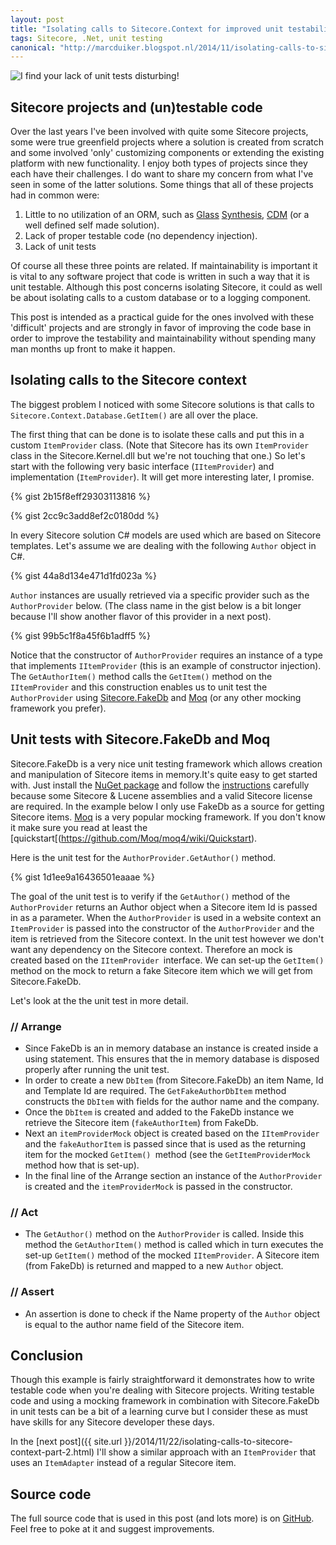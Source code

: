 ```yaml
---
layout: post
title: "Isolating calls to Sitecore.Context for improved unit testability - Part I: ItemProvider, Moq and FakeDb"
tags: Sitecore, .Net, unit testing
canonical: "http://marcduiker.blogspot.nl/2014/11/isolating-calls-to-sitecorecontext-for.html"
---
```


<img class="u-max-full-width" src="{{ site.url }}/assets/2014/11/18/vader unit tests.jpg" alt="I find your lack of unit tests disturbing!">

## Sitecore projects and (un)testable code

Over the last years I've been involved with quite some Sitecore projects, some were true greenfield projects where a solution is created from scratch and some involved 'only' customizing components or extending the existing platform with new functionality. I enjoy both types of projects since they each have their challenges. I do want to share my concern from what I've seen in some of the latter solutions. Some things that all of these projects had in common were:

1. Little to no utilization of an ORM, such as [Glass](https://marketplace.sitecore.net/Modules/Glass_Sitecore_Mapper.aspx?sc_lang=en) [Synthesis](https://github.com/kamsar/Synthesis), [CDM](https://marketplace.sitecore.net/en/Modules/Compiled_Domain_Model.aspx) (or a well defined self made solution). 
2. Lack of proper testable code (no dependency injection). 
3. Lack of unit tests

Of course all these three points are related. If maintainability is important it is vital to any software project that code is written in such a way that it is unit testable. Although this post concerns isolating Sitecore, it could as well be about isolating calls to a custom database or to a logging component.

This post is intended as a practical guide for the ones involved with these 'difficult' projects and are strongly in favor of improving the code base in order to improve the testability and maintainability without spending many man months up front to make it happen.

<!--more-->
## Isolating calls to the Sitecore context

The biggest problem I noticed with some Sitecore solutions is that calls to  `Sitecore.Context.Database.GetItem()` are all over the place. 

The first thing that can be done is to isolate these calls and put this in a custom `ItemProvider` class. (Note that Sitecore has its own `ItemProvider` class in the Sitecore.Kernel.dll but we're not touching that one.) 
So let's start with the following very basic interface (`IItemProvider`) and implementation (`ItemProvider`). It will get more interesting later, I promise.

{% gist 2b15f8eff29303113816 %}

{% gist 2cc9c3add8ef2c0180dd %}

In every Sitecore solution C# models are used which are based on Sitecore templates. Let's assume we are dealing with the following `Author` object in C#.

{% gist 44a8d134e471d1fd023a %}

`Author` instances are usually retrieved via a specific provider such as the `AuthorProvider` below. (The class name in the gist below is a bit longer because I'll show another flavor of this provider in a next post).

{% gist 99b5c1f8a45f6b1adff5 %}

Notice that the constructor of `AuthorProvider` requires an instance of a type that implements `IItemProvider` (this is an example of constructor injection). The `GetAuthorItem()` method calls the `GetItem()` method on the `IItemProvider` and this construction enables us to unit test the `AuthorProvider` using [Sitecore.FakeDb](https://github.com/sergeyshushlyapin/Sitecore.FakeDb) and [Moq](https://github.com/Moq/moq4) (or any other mocking framework you prefer).

## Unit tests with Sitecore.FakeDb and Moq

Sitecore.FakeDb is a very nice unit testing framework which allows creation and manipulation of Sitecore items in memory.It's quite easy to get started with. Just install the [NuGet package](https://www.nuget.org/packages/Sitecore.FakeDb/) and follow the [instructions](https://github.com/sergeyshushlyapin/Sitecore.FakeDb/wiki/Installation) carefully because some Sitecore & Lucene assemblies and a valid Sitecore license are required. In the example below I only use FakeDb as a source for getting Sitecore items.
[Moq](http://www.nuget.org/packages/moq) is a very popular mocking framework. If you don't know it make sure you read at least the [quickstart[(https://github.com/Moq/moq4/wiki/Quickstart).

Here is the unit test for the `AuthorProvider.GetAuthor()` method.

{% gist 1d1ee9a16436501eaaae %}

The goal of the unit test is to verify if  the `GetAuthor()` method of the `AuthorProvider` returns an Author object when a Sitecore item Id is passed in as a parameter. When the `AuthorProvider` is used in a website context an `ItemProvider` is passed into the constructor of the `AuthorProvider` and the item is retrieved from the Sitecore context. In the unit test however we don't want any dependency on the Sitecore context. Therefore an mock is created based on the `IItemProvider `interface. We can set-up the `GetItem()` method on the mock to return a fake Sitecore item which we will get from Sitecore.FakeDb.

Let's look at the the unit test in more detail.

### // Arrange
 
- Since FakeDb is an in memory database an instance is created inside a using statement. This ensures that the in memory database is disposed properly after running the unit test.
- In order to create a new `DbItem` (from Sitecore.FakeDb) an item Name, Id and Template Id are required. The `GetFakeAuthorDbItem` method constructs the `DbItem` with fields for the author name and the company.
- Once the `DbItem` is created and added to the FakeDb instance we retrieve the Sitecore item (`fakeAuthorItem`) from FakeDb.
- Next an `itemProviderMock` object is created based on the `IItemProvider` and the `fakeAuthorItem` is passed since that is used as the returning item for the mocked `GetItem() `method (see the  `GetItemProviderMock` method how that is set-up).
- In the final line of the Arrange section an instance of the `AuthorProvider` is created and the `itemProviderMock` is passed in the constructor.

### // Act

- The `GetAuthor()` method on the `AuthorProvider` is called. Inside this method the `GetAuthorItem()` method is called which in turn executes the set-up `GetItem()` method of the mocked `IItemProvider`. A Sitecore item (from FakeDb) is returned and mapped to a new `Author` object.

### // Assert

- An assertion is done to check if the Name property of the `Author` object is equal to the author name field of the Sitecore item.

## Conclusion

Though this example is fairly straightforward it demonstrates how to write testable code when you're dealing with Sitecore projects. Writing testable code and using a mocking framework in combination with Sitecore.FakeDb in unit tests can be a bit of a learning curve but I consider these as must have skills for any Sitecore developer these days.

In the [next post]({{ site.url }}/2014/11/22/isolating-calls-to-sitecore-context-part-2.html) I'll show a similar approach with an `ItemProvider` that uses an `ItemAdapter` instead of a regular Sitecore item. 

## Source code

The full source code that is used in this post (and lots more) is on [GitHub](https://github.com/marcduiker/SitecorePlayground). Feel free to poke at it and suggest improvements.